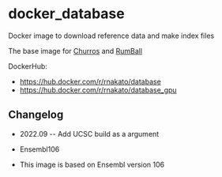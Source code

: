 # docker_database
Docker image to download reference data and make index files

The base image for [Churros](https://github.com/rnakato/Churros) and [RumBall](https://github.com/rnakato/RumBall)

DockerHub:
- https://hub.docker.com/r/rnakato/database
- https://hub.docker.com/r/rnakato/database_gpu

## Changelog

- 2022.09
-- Add UCSC build as a argument

- Ensembl106
- This image is based on Ensembl version 106